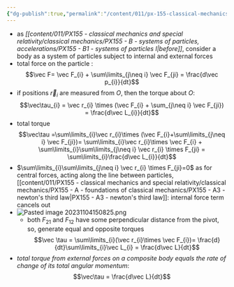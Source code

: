 ```yaml
---
{"dg-publish":true,"permalink":"/content/011/px-155-classical-mechanics-and-special-relativity/classical-mechanics/px-155-e-circular-motion-rotation-of-bodies/px-155-e6-system-of-particles-ii/","created":"2024-10-01T18:27:09.715+01:00","updated":"2024-11-26T19:56:28.611+00:00"}
---
```


- as *[[content/011/PX155 - classical mechanics and special relativity/classical mechanics/PX155 - B - systems of particles, accelerations/PX155 - B1 - systems of particles I\|before]]*, consider a body as a system of particles subject to internal and external forces
- total force on the particle :
$$\vec F= \vec F_{i} + \sum\limits_{j\neq i} \vec F_{ji} = \frac{d\vec p_{i}}{dt}$$
- if positions $\vec r_{i}$ are measured from $O$, then the torque about $O$:
$$\vec\tau_{i} = \vec r_{i} \times (\vec F_{i} + \sum_{j\neq i} \vec F_{ji}) = \frac{d\vec L_{i}}{dt}$$
- total torque
$$\vec\tau =\sum\limits_{i}\vec r_{i}\times (\vec F_{i}+\sum\limits_{j\neq i} \vec F_{ji})= \sum\limits_{i}\vec r_{i}\times \vec F_{i} + \sum\limits_{i}\sum\limits_{j\neq i} \vec r_{i} \times F_{ji} = \sum\limits_{i}\frac{d\vec L_{i}}{dt}$$
- $\sum\limits_{i}\sum\limits_{j\neq i} \vec r_{i} \times F_{ji}=0$ as for central forces, acting along the line between particles, [[content/011/PX155 - classical mechanics and special relativity/classical mechanics/PX155 - A - foundations of classical mechanics/PX155 - A3 - newton's third law\|PX155 - A3 - newton's third law]]: internal force term cancels out
- ![Pasted image 20231104150825.png](/img/user/pics/Pasted%20image%2020231104150825.png)
	- both $F_{21}$ and $F_{12}$ have some perpendicular distance from the pivot, so, generate equal and opposite torques
$$\vec \tau  = \sum\limits_{i}(\vec r_{i}\times \vec F_{i})= \frac{d}{dt}\sum\limits_{i}\vec L_{i} = \frac{d\vec L}{dt}$$
- *total torque from external forces on a composite body equals the rate of change of its total angular momentum*:
$$\vec\tau = \frac{d\vec L}{dt}$$
